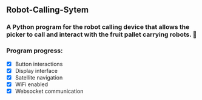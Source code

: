## Robot-Calling-Sytem

### A Python program for the robot calling device that allows the picker to call and interact with the fruit pallet carrying robots. :strawberry: 

### Program progress:

- [x] Button interactions
- [x] Display interface
- [x] Satellite navigation  
- [x] WiFi enabled 
- [x] Websocket communication 
